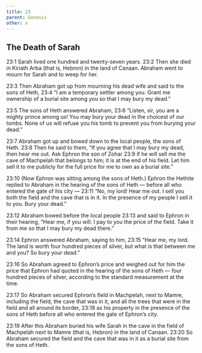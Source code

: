 ```yaml
---
title: 23
parent: Genesis
other: x
---
```


## The Death of Sarah

<a name="23:1">23:1</a> Sarah lived one hundred and twenty-seven years. <a name="23:2">23:2</a> Then she died in Kiriath Arba (that is, Hebron) in the land of Canaan. Abraham went to mourn for Sarah and to weep for her.

<a name="23:3">23:3</a> Then Abraham got up from mourning his dead wife and said to the sons of Heth, <a name="23:4">23:4</a> “I am a temporary settler among you. Grant me ownership of a burial site among you so that I may bury my dead.”

<a name="23:5">23:5</a> The sons of Heth answered Abraham, <a name="23:6">23:6</a> “Listen, sir, you are a mighty prince among us! You may bury your dead in the choicest of our tombs. None of us will refuse you his tomb to prevent you from burying your dead.”

<a name="23:7">23:7</a> Abraham got up and bowed down to the local people, the sons of Heth. <a name="23:8">23:8</a> Then he said to them, “If you agree that I may bury my dead, then hear me out. Ask Ephron the son of Zohar <a name="23:9">23:9</a> if he will sell me the cave of Machpelah that belongs to him; it is at the end of his field. Let him sell it to me publicly for the full price for me to own as a burial site.”

<a name="23:10">23:10</a> (Now Ephron was sitting among the sons of Heth.) Ephron the Hethite replied to Abraham in the hearing of the sons of Heth — before all who entered the gate of his city —  <a name="23:11">23:11</a> “No, my lord! Hear me out. I sell you both the field and the cave that is in it. In the presence of my people I sell it to you. Bury your dead.”

<a name="23:12">23:12</a> Abraham bowed before the local people <a name="23:13">23:13</a> and said to Ephron in their hearing, “Hear me, if you will. I pay to you the price of the field. Take it from me so that I may bury my dead there.”

<a name="23:14">23:14</a> Ephron answered Abraham, saying to him, <a name="23:15">23:15</a> “Hear me, my lord. The land is worth four hundred pieces of silver, but what is that between me and you? So bury your dead.”

<a name="23:16">23:16</a> So Abraham agreed to Ephron’s price and weighed out for him the price that Ephron had quoted in the hearing of the sons of Heth — four hundred pieces of silver, according to the standard measurement at the time.

<a name="23:17">23:17</a> So Abraham secured Ephron’s field in Machpelah, next to Mamre, including the field, the cave that was in it, and all the trees that were in the field and all around its border, <a name="23:18">23:18</a> as his property in the presence of the sons of Heth before all who entered the gate of Ephron’s city.

<a name="23:19">23:19</a> After this Abraham buried his wife Sarah in the cave in the field of Machpelah next to Mamre (that is, Hebron) in the land of Canaan. <a name="23:20">23:20</a> So Abraham secured the field and the cave that was in it as a burial site from the sons of Heth.
